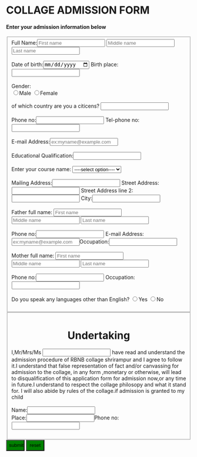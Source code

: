 <html>
    <body>
       <h1>COLLAGE ADMISSION FORM</h1>
         <h4>Enter your admission information below</h4>
         <fieldset> 
            Full Name:<input type="text" placeholder="First name">
                               <input type="text" placeholder="Middle name">
                               <input type="text" placeholder="Last name"><br><br>             
             Date of birth:<input type="date">
                   Birth place:<input type="text"><br><br>
               Gender:<br>
                <input type="radio" value="t1">Male   
                <input type="radio" value="t1">Female<br><br>
              of which country are you a citicens?
                       <input type="text"><br><br>
              Phone no:<input type="number">
              Tel-phone no:<input type="number"><br><br>
              E-mail Address:<input type="email" placeholder="ex:myname@example.com"><br><br> 
              Educational Qualification:<input type="text"><br><br>
              Enter your course name: <select>
                                                             <option>----select option----</option>
                                                            <option>Bsc</option>
                                                            <option>Bsc(computer sci)</option>
                                                            <option>Msc</option>
                                                            <option>nursing</option>
                                                    </select><br><br>
              Mailing Address:<input type="text"> Street Address:<input type="text"> Street Address line 2: 
                <input type="text"> City:<input type="text"> <br><br>
             Father full name: <input type="text" placeholder="First name">
                               <input type="text" placeholder="Middle name">
                               <input type="text" placeholder="Last name"><br><br>
           Phone no:<input type="number">              E-mail Address:<input type="email" 
           placeholder="ex:myname@example.com">Occupation:<input type="text"><br><br>                      
          Mother full name: <input type="text" placeholder="First name">
                               <input type="text" placeholder="Middle name">
                               <input type="text" placeholder="Last name"><br><br>                          
        Phone no:<input type="number">  Occupation:<input type="text"><br><br>  
        Do you speak any languages other than English?                 
                 <input type="radio" value="t1">Yes
                <input type="radio" value="t1">No<br><br> 
           </fieldset>
           <fieldset>     
                <h1 style="text-align:center;">Undertaking</h1>                     
      I,Mr/Mrs/Ms <input type="text"> have read and understand the admission procedure of RBNB collage shrirampur
            and I agree to follow it.I understand that false representation of fact and/or canvassing for admission to the collage, in any form
      ,monetary or otherwise, will lead to disqualification of this application form for admission now,or any time in future.I understand 
      to respect the collage  philosopy and what it stand for. I will also abide by rules of the collage.if admission is granted to my child<br> <br>
      Name:<input type="text"><br>
      Place:<input type="text">Phone no:<input type="number"><br><br>
   </fieldset>   
  <input type="button" value="submit" style="background-color:green; height:30px; width:50px;">   
  <input type="button" value="reset" style="background-color:green; height:30px; width:50px;">   
    </body>
<html>